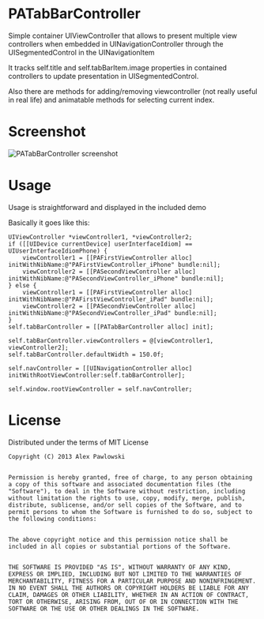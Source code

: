 PATabBarController
==================

Simple container UIViewController that allows to present multiple view controllers when embedded in UINavigationController through the UISegmentedControl in the UINavigationItem

It tracks self.title and self.tabBarItem.image properties in contained controllers to update presentation in UISegmentedControl.


Also there are methods for adding/removing viewcontroller (not really useful in real life) and animatable methods for selecting current index.

Screenshot
==========

![PATabBarController screenshot](https://github.com/pawlowskialex/PATabBarController/raw/master/screenshot.png)

Usage
=====

Usage is straightforward and displayed in the included demo

Basically it goes like this:

    UIViewController *viewController1, *viewController2;
    if ([[UIDevice currentDevice] userInterfaceIdiom] == UIUserInterfaceIdiomPhone) {
        viewController1 = [[PAFirstViewController alloc] initWithNibName:@"PAFirstViewController_iPhone" bundle:nil];
        viewController2 = [[PASecondViewController alloc] initWithNibName:@"PASecondViewController_iPhone" bundle:nil];
    } else {
        viewController1 = [[PAFirstViewController alloc] initWithNibName:@"PAFirstViewController_iPad" bundle:nil];
        viewController2 = [[PASecondViewController alloc] initWithNibName:@"PASecondViewController_iPad" bundle:nil];
    }
    self.tabBarController = [[PATabBarController alloc] init];

    self.tabBarController.viewControllers = @[viewController1, viewController2];
    self.tabBarController.defaultWidth = 150.0f;

    self.navController = [[UINavigationController alloc] initWithRootViewController:self.tabBarController];

    self.window.rootViewController = self.navController;
    
License
=======

Distributed under the terms of MIT License

    Copyright (C) 2013 Alex Pawlowski


    Permission is hereby granted, free of charge, to any person obtaining a copy of this software and associated documentation files (the "Software"), to deal in the Software without restriction, including without limitation the rights to use, copy, modify, merge, publish, distribute, sublicense, and/or sell copies of the Software, and to permit persons to whom the Software is furnished to do so, subject to the following conditions:


    The above copyright notice and this permission notice shall be included in all copies or substantial portions of the Software.


    THE SOFTWARE IS PROVIDED "AS IS", WITHOUT WARRANTY OF ANY KIND, EXPRESS OR IMPLIED, INCLUDING BUT NOT LIMITED TO THE WARRANTIES OF MERCHANTABILITY, FITNESS FOR A PARTICULAR PURPOSE AND NONINFRINGEMENT. IN NO EVENT SHALL THE AUTHORS OR COPYRIGHT HOLDERS BE LIABLE FOR ANY CLAIM, DAMAGES OR OTHER LIABILITY, WHETHER IN AN ACTION OF CONTRACT, TORT OR OTHERWISE, ARISING FROM, OUT OF OR IN CONNECTION WITH THE SOFTWARE OR THE USE OR OTHER DEALINGS IN THE SOFTWARE.
